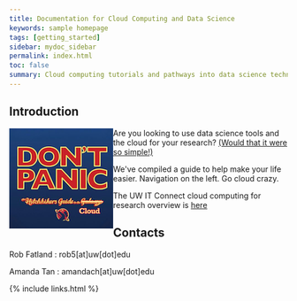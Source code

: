 ```yaml
---
title: Documentation for Cloud Computing and Data Science
keywords: sample homepage
tags: [getting_started]
sidebar: mydoc_sidebar
permalink: index.html
toc: false
summary: Cloud computing tutorials and pathways into data science technology - Developed for open use at the University of Washington. We offer solutions to help streamline your research analysis, processing, collaboration, and publication pathways. 
---
```


## Introduction

<img align="left" src="/documentation/images/dontpanic.png"> Are you looking to use data science tools and the cloud for your research? [(Would that it were so simple!)](https://www.youtube.com/watch?v=-rDw2YBUz6A) 

We've compiled a guide to help make your life easier. Navigation on the left. Go cloud crazy. 

The UW IT Connect cloud computing for research overview is [here](https://itconnect.uw.edu/research/cloud-computing-for-research/ "UW IT Cloud for Research")
 
## Contacts

Rob Fatland \: rob5[at]uw[dot]edu

Amanda Tan \: amandach[at]uw[dot]edu 

{% include links.html %}
